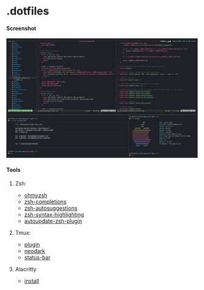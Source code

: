 # .dotfiles

#### Screenshot

![sceenshot](./screenshot.png)

#### Tools

1. Zsh:
    - [ohmyzsh](https://github.com/ohmyzsh/ohmyzsh/)
    - [zsh-completions](https://github.com/zsh-users/zsh-completions)
    - [zsh-autosuggestions](https://github.com/zsh-users/zsh-autosuggestions)
    - [zsh-syntax-highlighting](https://github.com/zsh-users/zsh-syntax-highlighting)
    - [autoupdate-zsh-plugin](https://github.com/TamCore/autoupdate-oh-my-zsh-plugins)

2. Tmux:
    - [plugin](https://github.com/tmux-plugins/tpm)
    - [neodark](https://github.com/KeitaNakamura/neodark.vim)
    - [status-bar](https://github.com/KeitaNakamura/tmux-statusbar)

3. Alacritty
    - [install](https://github.com/alacritty/alacritty)
